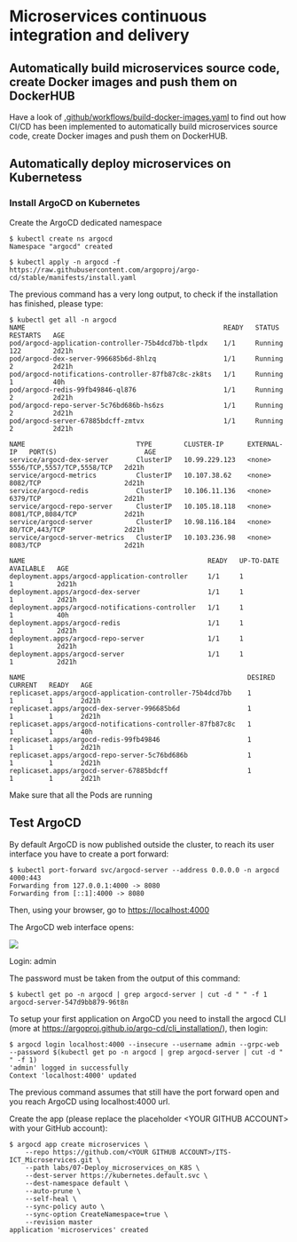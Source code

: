 # Microservices continuous integration and delivery

## Automatically build microservices source code, create Docker images and push them on DockerHUB

Have a look of [.github/workflows/build-docker-images.yaml](../../.github/workflows/build-docker-images.yaml) to find out how CI/CD has been implemented to automatically build microservices source code, create Docker images and push them on DockerHUB.

## Automatically deploy microservices on Kubernetess

### Install ArgoCD on Kubernetes

Create the ArgoCD dedicated namespace

```console
$ kubectl create ns argocd
Namespace "argocd" created
```

```console
$ kubectl apply -n argocd -f https://raw.githubusercontent.com/argoproj/argo-cd/stable/manifests/install.yaml
```

The previous command has a very long output, to check if the installation has finished, please type:

```console
$ kubectl get all -n argocd
NAME                                                  READY   STATUS    RESTARTS   AGE
pod/argocd-application-controller-75b4dcd7bb-tlpdx    1/1     Running   122        2d21h
pod/argocd-dex-server-996685b6d-8hlzq                 1/1     Running   2          2d21h
pod/argocd-notifications-controller-87fb87c8c-zk8ts   1/1     Running   1          40h
pod/argocd-redis-99fb49846-ql876                      1/1     Running   2          2d21h
pod/argocd-repo-server-5c76bd686b-hs6zs               1/1     Running   2          2d21h
pod/argocd-server-67885bdcff-zmtvx                    1/1     Running   2          2d21h

NAME                            TYPE        CLUSTER-IP      EXTERNAL-IP   PORT(S)                      AGE
service/argocd-dex-server       ClusterIP   10.99.229.123   <none>        5556/TCP,5557/TCP,5558/TCP   2d21h
service/argocd-metrics          ClusterIP   10.107.38.62    <none>        8082/TCP                     2d21h
service/argocd-redis            ClusterIP   10.106.11.136   <none>        6379/TCP                     2d21h
service/argocd-repo-server      ClusterIP   10.105.18.118   <none>        8081/TCP,8084/TCP            2d21h
service/argocd-server           ClusterIP   10.98.116.184   <none>        80/TCP,443/TCP               2d21h
service/argocd-server-metrics   ClusterIP   10.103.236.98   <none>        8083/TCP                     2d21h

NAME                                              READY   UP-TO-DATE   AVAILABLE   AGE
deployment.apps/argocd-application-controller     1/1     1            1           2d21h
deployment.apps/argocd-dex-server                 1/1     1            1           2d21h
deployment.apps/argocd-notifications-controller   1/1     1            1           40h
deployment.apps/argocd-redis                      1/1     1            1           2d21h
deployment.apps/argocd-repo-server                1/1     1            1           2d21h
deployment.apps/argocd-server                     1/1     1            1           2d21h

NAME                                                        DESIRED   CURRENT   READY   AGE
replicaset.apps/argocd-application-controller-75b4dcd7bb    1         1         1       2d21h
replicaset.apps/argocd-dex-server-996685b6d                 1         1         1       2d21h
replicaset.apps/argocd-notifications-controller-87fb87c8c   1         1         1       40h
replicaset.apps/argocd-redis-99fb49846                      1         1         1       2d21h
replicaset.apps/argocd-repo-server-5c76bd686b               1         1         1       2d21h
replicaset.apps/argocd-server-67885bdcff                    1         1         1       2d21h
```

Make sure that all the Pods are running

## Test ArgoCD

By default ArgoCD is now published outside the cluster, to reach its user interface you have to create a port forward:

```console
$ kubectl port-forward svc/argocd-server --address 0.0.0.0 -n argocd 4000:443
Forwarding from 127.0.0.1:4000 -> 8080
Forwarding from [::1]:4000 -> 8080
```

Then, using your browser, go to [https://localhost:4000](https://localhost:4000)

The ArgoCD web interface opens:

![](img/1.png)


Login: admin

The password must be taken from the output of this command:

```console
$ kubectl get po -n argocd | grep argocd-server | cut -d " " -f 1
argocd-server-547d9bb879-96t8n
```

To setup your first application on ArgoCD you need to install the argocd CLI (more at https://argoproj.github.io/argo-cd/cli_installation/), then login:

```console
$ argocd login localhost:4000 --insecure --username admin --grpc-web  --password $(kubectl get po -n argocd | grep argocd-server | cut -d " " -f 1)
'admin' logged in successfully
Context 'localhost:4000' updated
```

The previous command assumes that still have the port forward open and you reach ArgoCD using localhost:4000 url.

Create the app (please replace the placeholder \<YOUR GITHUB ACCOUNT\> with your GitHub account):

```console
$ argocd app create microservices \
    --repo https://github.com/<YOUR GITHUB ACCOUNT>/ITS-ICT_Microservices.git \
    --path labs/07-Deploy_microservices_on_K8S \
    --dest-server https://kubernetes.default.svc \
    --dest-namespace default \
    --auto-prune \
    --self-heal \
    --sync-policy auto \
    --sync-option CreateNamespace=true \
    --revision master 
application 'microservices' created
```
